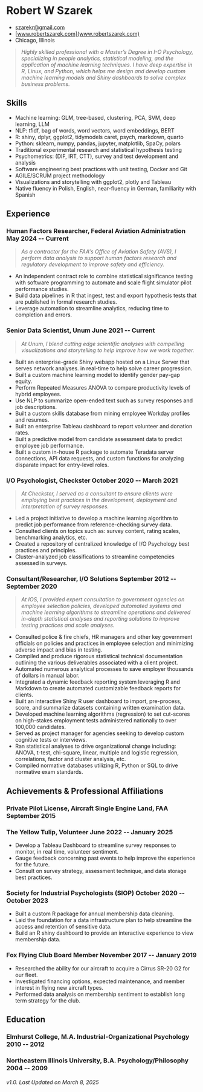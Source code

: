 <!-- The (first) h1 will be used as the <title> of the HTML page -->
# Robert W Szarek

<!-- The unordered list immediately after the h1 will be formatted on a single
line. It is intended to be used for contact details -->
- <szarekr@gmail.com>
- [www.robertszarek.com](www.robertszarek.com)
- Chicago, Illinois

<!-- The paragraph after the h1 and ul and before the first h2 is optional. It
is intended to be used for a short summary. -->
>*Highly skilled professional with a Master’s Degree in I-O Psychology, specializing in people analytics, statistical modeling, and the application of machine learning techniques. I have deep expertise in R, Linux, and Python, which helps me design and develop custom machine learning models and Shiny dashboards to solve complex business problems.*

## Skills
- Machine learning: GLM, tree-based, clustering, PCA, SVM, deep learning, LLM
- NLP: tfidf, bag of words, word vectors, word embeddings, BERT
- R: shiny, dplyr, ggplot2, tidymodels caret, psych, markdown, quarto
- Python: sklearn, numpy, pandas, jupyter, matplotlib, SpaCy, polars
- Traditional experimental research and statistical hypothesis testing
- Psychometrics: (DIF, IRT, CTT), survey and test development and analysis
- Software engineering best practices with unit testing, Docker and Git
- AGILE/SCRUM project methodology
- Visualizations and storytelling with ggplot2, plotly and Tableau
- Native fluency in Polish, English, near-fluency in German, familiarity with Spanish

## Experience

<!-- You have to wrap the "left" and "right" half of these headings in spans by hand -->
### <span>Human Factors Researcher, Federal Aviation Administration</span> <span>May 2024 -- Current</span>

>*As a contractor for the FAA's Office of Aviation Safety (AVS), I perform data analysis to support human factors research and regulatory development to improve safety and efficiency.*

- An independent contract role to combine statistical significance testing with software programming to
  automate and scale flight simulator pilot performance studies.
- Build data pipelines in R that ingest, test and export hypothesis tests that are published in formal
  research studies.
- Leverage automation to streamline analytics, reducing time to completion and errors.

### <span>Senior Data Scientist, Unum</span> <span>June 2021 -- Current</span>

>*At Unum, I blend cutting edge scientific analyses with compelling visualizations and storytelling to help improve how we work together.*

- Built an enterprise-grade Shiny webapp hosted on a Linux Server that serves network analyses.
  in real-time to help solve career progression.
- Built a custom machine learning model to identify gender pay-gap equity.
- Perform Repeated Measures ANOVA to compare productivity levels of hybrid employees.
- Use NLP to summarize open-ended text such as survey responses and job descriptions.
- Built a custom skills database from mining employee Workday profiles and resumes.
- Built an enterprise Tableau dashboard to report volunteer and donation rates.
- Built a predictive model from candidate assessment data to predict employee job performance.
- Built a custom in-house R package to automate Teradata server connections, API data requests, and
  custom functions for analyzing disparate impact for entry-level roles.

### <span>I/O Psychologist, Checkster</span> <span>October 2020 -- March 2021</span>

> *At Checkster, I served as a consultant to ensure clients were employing best practices in the development, deployment and interpretation of survey responses.*

- Led a project initiative to develop a machine learning algorithm to predict job performance from
  reference-checking survey data.
- Consulted clients on topics such as: survey content, rating scales, benchmarking analytics, etc.
- Created a repository of centralized knowledge of I/O Psychology best practices and principles.
- Cluster-analyzed job classifications to streamline competencies assessed in surveys.

### <span>Consultant/Researcher, I/O Solutions</span> <span>September 2012 -- September 2020</span>

> *At IOS, I provided expert consultation to government agencies on employee selection policies, developed automated systems and machine learning algorithms to streamline operations and delivered in-depth statistical analyses and reporting solutions to improve testing practices and scale analyses.*

- Consulted police & fire chiefs, HR managers and other key government officials on policies and
  practices in employee selection and minimizing adverse impact and bias in testing.
- Compiled and produce rigorous statistical technical documentation outlining the various deliverables
  associated with a client project.
- Automated numerous analytical processes to save employer thousands of dollars in manual labor.
- Integrated a dynamic feedback reporting system leveraging R and Markdown to create automated
  customizable feedback reports for clients.
- Built an interactive Shiny R user dashboard to import, pre-process, score, and summarize datasets
  containing written examination data.
- Developed machine learning algorithms (regression) to set cut-scores on high-stakes employment
  tests administered nationally to over 100,000 candidates.
- Served as project manager for agencies seeking to develop custom cognitive tests or interviews.
- Ran statistical analyses to drive organizational change including: ANOVA, t-test, chi-square, linear,
  multiple and logistic regression, correlations, factor and cluster analysis, etc.
- Compiled normative databases utilizing R, Python or SQL to drive normative exam standards.

## Achievements & Professional Affiliations

### <span>Private Pilot License, Aircraft Single Engine Land, FAA</span> <span>September 2015</span>

### <span>The Yellow Tulip, Volunteer</span> <span>June 2022 -- January 2025</span>

- Develop a Tableau Dashboard to streamline survey responses to monitor, in real time, volunteer sentiment.
- Gauge feedback concerning past events to help improve the experience for the future.
- Consult on survey strategy, assessment technique, and data storage best practices.

### <span>Society for Industrial Psychologists (SIOP)</span> <span>October 2020 -- October 2023</span>

- Built a custom R package for annual membership data cleaning.
- Laid the foundation for a data infrastructure plan to help streamline the access and retention of
  sensitive data.
- Build an R shiny dashboard to provide an interactive experience to view membership data.

### <span>Fox Flying Club Board Member</span> <span>November 2017 -- January 2019</span>

- Researched the ability for our aircraft to acquire a Cirrus SR-20 G2 for our fleet.
- Investigated financing options, expected maintenance, and member interest in flying new aircraft types.
- Performed data analysis on membership sentiment to establish long term strategy for the club.

## Education

### <span>Elmhurst College, M.A. Industrial-Organizational Psychology</span> <span>2010 -- 2012</span>

### <span>Northeastern Illinois University, B.A. Psychology/Philosophy</span> <span>2004 -- 2009</span>

###### v1.0. Last Updated on March 8, 2025